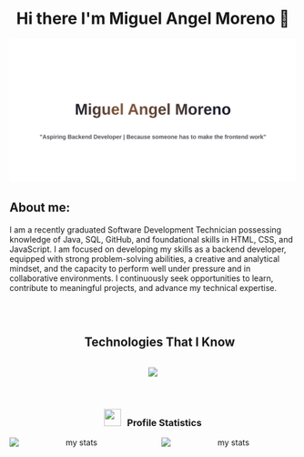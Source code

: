 <!-- ## Hi there 👋

<!--
**Arkanhell26/Arkanhell26** is a ✨ _special_ ✨ repository because its `README.md` (this file) appears on your GitHub profile.

Here are some ideas to get you started:

- 🔭 I’m currently working on ...
- 🌱 I’m currently learning ...
- 👯 I’m looking to collaborate on ...
- 🤔 I’m looking for help with ...
- 💬 Ask me about ...
- 📫 How to reach me: ...
- 😄 Pronouns: ...
- ⚡ Fun fact: ...
-->

<div align = "center">
  <h1 align = "center">Hi there I'm Miguel Angel Moreno 👋</h1>
</div>

 ![Image Alt](https://github.com/Arkanhell26/Arkanhell26/blob/0bbd41910e899ae853c9ee8ca04f28d825585fc3/Images/Banner.svg)


  ## About me:

I am a recently graduated Software Development Technician possessing knowledge of Java, SQL, GitHub, and foundational skills in HTML, CSS, and JavaScript. I am focused on developing my skills as a backend developer, equipped with strong problem-solving abilities, a creative and analytical mindset, and the capacity to perform well under pressure and in collaborative environments. I continuously seek opportunities to learn, contribute to meaningful projects, and advance my technical expertise.

<br>

<div id="user-content-toc">
  <ul align="center">
    <summary><h2 style="display: inline-block">Technologies That I Know</h2></summary>
  </ul>
</div>

<!--tech stack icons-->

<p align="center">
  <a href="https://skillicons.dev">
    <img src="https://skillicons.dev/icons?i=git,github,discord,vscodeh,html,css,js,java,mysql" />
  </a>
</p>

<br>

<!-- Statistics -->

<div align = "center">
  <h3 align="center" > <img src="https://media.giphy.com/media/iY8CRBdQXODJSCERIr/giphy.gif" width="30" height="30" style="margin-right: 10px;">Profile Statistics</h3>
  
  <img alt = "my stats" align = "left" width = "47%" height="180em" src= "https://github-readme-stats.vercel.app/api?username=Arkanhell26&theme=algolia&show_icons=true&count_private=true&bg_color=1e2b3c&border_color=B2E0FF&icon_color=95ccff&border_radius=20&include_all_commits=true&rank_icon=percentile"/>

  <img alt = "my stats" align = "right" width = "47%" height="180em" src= "https://github-readme-streak-stats.herokuapp.com/?user=AdityaKanoi2001&theme=dark&hide_border=true(http://github-readme-streak-stats.herokuapp.com?user=Abdalrahman-Arkanhell26&theme=dracula&background=1E2B3C&border=B2E0FF&stroke=000439&ring=95CCFF&fire=95CCFF&currStreakNum=95CCFF&sideNums=95CCFF&currStreakLabel=95CCFF&sideLabels=95CCFF&dates=FFFFFF)](https://git.io/streak-stats)"/>
</div>






